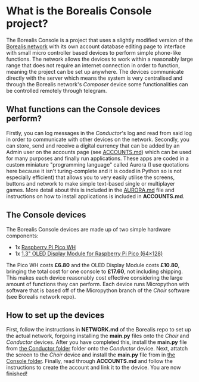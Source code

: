 # What is the Borealis Console project?
The Borealis Console is a project that uses a slightly modified version of the [Borealis network](https://github.com/LindenLaboratory/Borealis) with its own account database editing page to interface with small micro controller based devices to perform simple phone-like functions. The network allows the devices to work within a reasonably large range that does not require an internet connection in order to function, meaning the project can be set up anywhere. The devices communicate directly with the server which means the system is very centralised and through the Borealis network's _Composer_ device some functionalities can be controlled remotely through telegram.

## What functions can the Console devices perform?
Firstly, you can log messages in the _Conductor_'s log and read from said log in order to communicate with other devices on the network. Secondly, you can store, send and receive a digital currency that can be added by an Admin user on the accounts page (see [ACCOUNTS.md](ACCOUNTS.md)) which can be used for many purposes and finally run applications. These apps are coded in a custom miniature "programming language" called Aurora (I use quotations here because it isn't turing-complete and it is coded in Python so is not especially efficient) that allows you to very easily utilise the screens, buttons and network to make simple text-based single or multiplayer games. More detail about this is included in the [AURORA.md](AURORA.md) file and instructions on how to install applications is included in **ACCOUNTS.md**.

## The Console devices
The Borealis Console devices are made up of two simple hardware components:

- 1x [Raspberry Pi Pico WH](https://thepihut.com/products/raspberry-pi-pico-w?variant=41952994787523)
- 1x [1.3" OLED Display Module for Raspberry Pi Pico (64×128)
](https://thepihut.com/products/1-3-oled-display-module-for-raspberry-pi-pico-64x128?variant=39810640117955&currency=GBP&utm_medium=product_sync&utm_source=google&utm_content=sag_organic&utm_campaign=sag_organic&gad_source=1&gclid=CjwKCAjwko21BhAPEiwAwfaQCEHjXfxdrGalaUam1pjJR0_vidUftZoUu51jIuVXq9I01RZoHpKw5BoCeWQQAvD_BwE)

The Pico WH costs **£6.80** and the OLED Display Module costs **£10.80**, bringing the total cost for one console to **£17.60**, not including shipping. This makes each device reasonably cost effective considering the large amount of functions they can perform. Each device runs Micropython with software that is based off of the Micropython branch of the _Choir_ software (see Borealis network repo).

## How to set up the devices
First, follow the instructions in **NETWORK.md** of the Borealis repo to set up the actual network, forgoing installing the **main.py** files onto the _Choir_ and _Conductor_ devices. After you have completed this, install the **main.py** file from [the Conductor folder](Conductor) folder onto the _Conductor_ device. Next, attatch the screen to the _Choir_ device and install the **main.py** file from in [the Console folder](Console). Finally, read through **ACCOUNTS.md** and follow the instructions to create the account and link it to the device. You are now finished!
